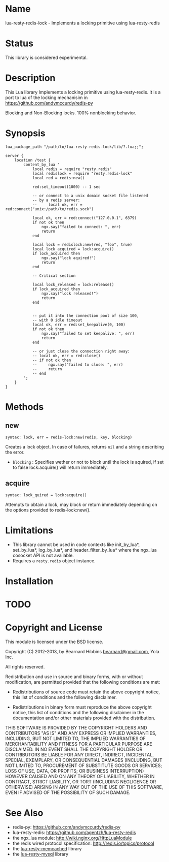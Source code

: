 Name
====

lua-resty-redis-lock - Implements a locking primitive using lua-resty-redis

Status
======

This library is considered experimental.

Description
===========

This Lua library Implements a locking primitive using lua-resty-redis.
It is a port to lua of the locking mechanisim in https://github.com/andymccurdy/redis-py

Blocking and Non-Blocking locks.
100% nonblocking behavior.

Synopsis
========

    lua_package_path "/path/to/lua-resty-redis-lock/lib/?.lua;;";

    server {
        location /test {
            content_by_lua '
                local redis = require "resty.redis"
                local redislock = require "resty.redis-lock"
                local red = redis:new()

                red:set_timeout(1000) -- 1 sec

                -- or connect to a unix domain socket file listened
                -- by a redis server:
                --     local ok, err = red:connect("unix:/path/to/redis.sock")

                local ok, err = red:connect("127.0.0.1", 6379)
                if not ok then
                    ngx.say("failed to connect: ", err)
                    return
                end

                local lock = redislock:new(red, "foo", true)
                local lock_acquired = lock:acquire()
                if lock_acquired then
                    ngx.say("lock aquired!")
                    return
                end
   
                -- Critical section
 
                local lock_released = lock:release()
                if lock_acquired then
                    ngx.say("lock released!")
                    return
                end
                

                -- put it into the connection pool of size 100,
                -- with 0 idle timeout
                local ok, err = red:set_keepalive(0, 100)
                if not ok then
                    ngx.say("failed to set keepalive: ", err)
                    return
                end

                -- or just close the connection right away:
                -- local ok, err = red:close()
                -- if not ok then
                --     ngx.say("failed to close: ", err)
                --     return
                -- end
            ';
        }
    }

Methods
=======

new
---
`syntax: lock, err = redis-lock:new(redis, key, blocking)`

Creates a lock object. In case of failures, returns `nil` and a string describing the error.
* `blocking`
: Specifies wether or not to block until the lock is aquired, if set to false lock:acquire() will return immediately.

acquire
-------
`syntax: lock_quired = lock:acquire()`


Attempts to obtain a lock, may block or return immediately depending on the options provided to redis-lock:new().

Limitations
===========

* This library cannot be used in code contexts like init_by_lua*, set_by_lua*, log_by_lua*, and
header_filter_by_lua* where the ngx_lua cosocket API is not available.
* Requires a `resty.redis` object instance.

Installation
============


TODO
====



Copyright and License
=====================

This module is licensed under the BSD license.

Copyright (C) 2012-2013, by Bearnard Hibbins <bearnard@gmail.com>, Yola Inc.

All rights reserved.

Redistribution and use in source and binary forms, with or without modification, are permitted provided that the following conditions are met:

* Redistributions of source code must retain the above copyright notice, this list of conditions and the following disclaimer.

* Redistributions in binary form must reproduce the above copyright notice, this list of conditions and the following disclaimer in the documentation and/or other materials provided with the distribution.

THIS SOFTWARE IS PROVIDED BY THE COPYRIGHT HOLDERS AND CONTRIBUTORS "AS IS" AND ANY EXPRESS OR IMPLIED WARRANTIES, INCLUDING, BUT NOT LIMITED TO, THE IMPLIED WARRANTIES OF MERCHANTABILITY AND FITNESS FOR A PARTICULAR PURPOSE ARE DISCLAIMED. IN NO EVENT SHALL THE COPYRIGHT HOLDER OR CONTRIBUTORS BE LIABLE FOR ANY DIRECT, INDIRECT, INCIDENTAL, SPECIAL, EXEMPLARY, OR CONSEQUENTIAL DAMAGES (INCLUDING, BUT NOT LIMITED TO, PROCUREMENT OF SUBSTITUTE GOODS OR SERVICES; LOSS OF USE, DATA, OR PROFITS; OR BUSINESS INTERRUPTION) HOWEVER CAUSED AND ON ANY THEORY OF LIABILITY, WHETHER IN CONTRACT, STRICT LIABILITY, OR TORT (INCLUDING NEGLIGENCE OR OTHERWISE) ARISING IN ANY WAY OUT OF THE USE OF THIS SOFTWARE, EVEN IF ADVISED OF THE POSSIBILITY OF SUCH DAMAGE.

See Also
========
* redis-py: https://github.com/andymccurdy/redis-py
* lua-resty-redis: https://github.com/agentzh/lua-resty-redis
* the ngx_lua module: http://wiki.nginx.org/HttpLuaModule
* the redis wired protocol specification: http://redis.io/topics/protocol
* the [lua-resty-memcached](https://github.com/agentzh/lua-resty-memcached) library
* the [lua-resty-mysql](https://github.com/agentzh/lua-resty-mysql) library

